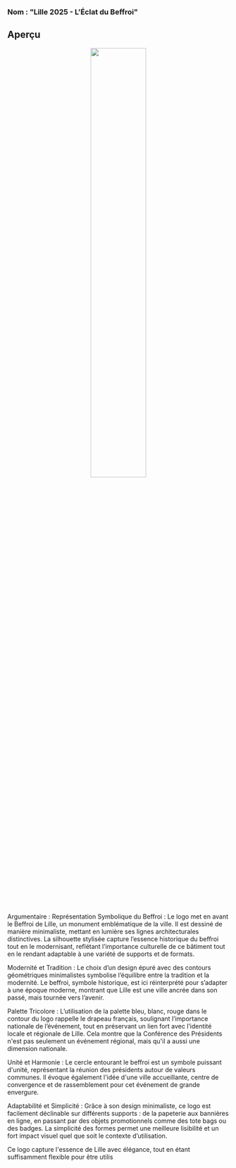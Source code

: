 ### Nom : "Lille 2025 - L’Éclat du Beffroi"

## Aperçu

<div style="text-align:center">
<img src="./logos/logo5-leclat_du_beffroi.png" style="width: 50%; height:auto">
</div>

Argumentaire :
Représentation Symbolique du Beffroi : Le logo met en avant le Beffroi de Lille, un monument emblématique de la ville. Il est dessiné de manière minimaliste, mettant en lumière ses lignes architecturales distinctives. La silhouette stylisée capture l’essence historique du beffroi tout en le modernisant, reflétant l’importance culturelle de ce bâtiment tout en le rendant adaptable à une variété de supports et de formats.

Modernité et Tradition : Le choix d’un design épuré avec des contours géométriques minimalistes symbolise l’équilibre entre la tradition et la modernité. Le beffroi, symbole historique, est ici réinterprété pour s’adapter à une époque moderne, montrant que Lille est une ville ancrée dans son passé, mais tournée vers l’avenir.

Palette Tricolore : L’utilisation de la palette bleu, blanc, rouge dans le contour du logo rappelle le drapeau français, soulignant l’importance nationale de l’événement, tout en préservant un lien fort avec l’identité locale et régionale de Lille. Cela montre que la Conférence des Présidents n'est pas seulement un événement régional, mais qu'il a aussi une dimension nationale.

Unité et Harmonie : Le cercle entourant le beffroi est un symbole puissant d'unité, représentant la réunion des présidents autour de valeurs communes. Il évoque également l'idée d'une ville accueillante, centre de convergence et de rassemblement pour cet événement de grande envergure.

Adaptabilité et Simplicité : Grâce à son design minimaliste, ce logo est facilement déclinable sur différents supports : de la papeterie aux bannières en ligne, en passant par des objets promotionnels comme des tote bags ou des badges. La simplicité des formes permet une meilleure lisibilité et un fort impact visuel quel que soit le contexte d’utilisation.

Ce logo capture l'essence de Lille avec élégance, tout en étant suffisamment flexible pour être utilis

